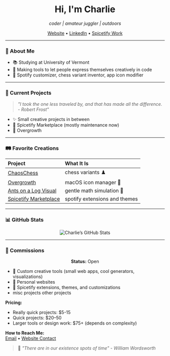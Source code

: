 <div align="center">

# Hi, I'm Charlie 
*coder | amateur juggler | outdoors*

[Website](https://charlies1103.github.io/) • [LinkedIn](https://www.linkedin.com/in/charlie-simons-a16a78244/) • [Spicetify Work](https://github.com/spicetify/marketplace)

</div>

---

### 🌱 About Me
- 📚 Studying at University of Vermont
- 🎨 Making tools to let people express themselves creatively in code
- 🎵 Spotify customizer, chess variant inventor, app icon modifier

---

### 🎡 Current Projects
> *"I took the one less traveled by, and that has made all the difference. - Robert Frost"*

- ✨ Small creative projects in between
- 🔧 Spicetify Marketplace (mostly maintenance now)
- 🌿 Overgrowth

---

### 🛤️ Favorite Creations
| Project | What It Is | 
|:---|:---|
| [ChaosChess](https://github.com/CharlieS1103/ChaosChess) | chess variants ♟️ |
| [Overgrowth](https://github.com/CharlieS1103/overgrowth) | macOS icon manager 🌿 |
| [Ants on a Log Visual](https://github.com/CharlieS1103/ants-on-a-log-visual) | gentle math simulation 🐜 |
| [Spicetify Marketplace](https://github.com/CharlieS1103/spicetify-marketplace) | spotify extensions and themes |

---

### 📊 GitHub Stats
<div align="center">

![Charlie’s GitHub Stats](https://github-readme-stats.vercel.app/api?username=CharlieS1103&show_icons=true&theme=tokyonight&hide_border=true)

</div>

---

### 🎨 Commissions

<div align="center">

**Status:** Open

</div>

- 🌟 Custom creative tools (small web apps, cool generators, visualizations)
- 🌿 Personal websites
- 🎵 Spicetify extensions, themes, and customizations
- misc projects other projects

**Pricing:** 
- Really quick projects: $5-15
- Quick projects: $20–50  
- Larger tools or design work: $75+ (depends on complexity)

**How to Reach Me:**  
[Email](mailto:charliesimons03@gmail.com) • [Website Contact](https://charlies1103.github.io/)


> 🛶 *"There are in our existence spots of time" - William Wordsworth*
